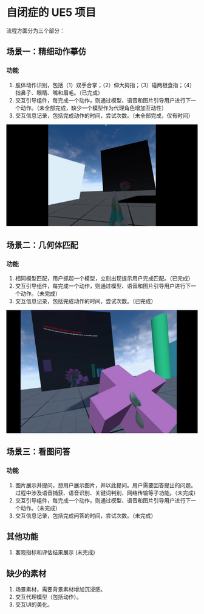 #  自闭症的 UE5 项目

流程方面分为三个部分：

## 场景一：精细动作摹仿

### 功能

1. 肢体动作识别，包括（1）双手合掌；（2）伸大拇指；（3）碰两根食指；（4）指鼻子、眼睛、嘴和眉毛。（已完成）
2. 交互引导组件，每完成一个动作，则通过模型、语音和图片引导用户进行下一个动作。（未全部完成，缺少一个模型作为代理角色增加互动性）
3. 交互信息记录，包括完成动作的时间，尝试次数。（未全部完成，仅有时间）

![Fig01](Pics/001.png)

## 场景二：几何体匹配

### 功能

1. 相同模型匹配，用户抓起一个模型，立刻出现提示用户完成匹配。（已完成）
2. 交互引导组件，每完成一个动作，则通过模型、语音和图片引导用户进行下一个动作。（未完成）
3. 交互信息记录，包括完成动作的时间，尝试次数。（已完成）

![Fig02](Pics/002.png)

## 场景三：看图问答

### 功能

1. 图片展示并提问，想用户展示图片，并以此提问。用户需要回答提出的问题。过程中涉及语音捕获、语音识别、关键词判别、网络传输等子功能。（未完成）
2. 交互引导组件，每完成一个动作，则通过模型、语音和图片引导用户进行下一个动作。（未完成）
3. 交互信息记录，包括完成问答的时间，尝试次数。（未完成）

## 其他功能
1. 客观指标和评估结果展示 (未完成)

## 缺少的素材

1. 场景素材，需要背景素材增加沉浸感。
2. 交互代理模型（包括动作）。
3. 交互UI的美化。